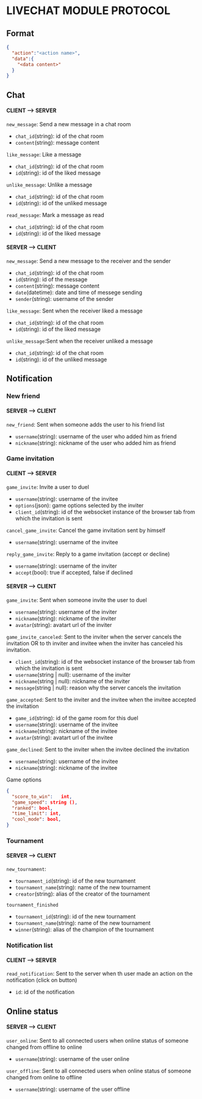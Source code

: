 # LIVECHAT MODULE PROTOCOL

## Format
```json
{
  "action":"<action name>",
  "data":{
    "<data content>"
  }
}
```

## Chat

#### CLIENT --> SERVER

`new_message`: Send a new message in a chat room
- `chat_id`(string): id of the chat room
- `content`(string): message content

`like_message`: Like a message
- `chat_id`(string): id of the chat room
- `id`(string): id of the liked message

`unlike_message`: Unlike a message
- `chat_id`(string): id of the chat room
- `id`(string): id of the unliked message

`read_message`: Mark a message as read
- `chat_id`(string): id of the chat room
- `id`(string): id of the liked message

#### SERVER --> CLIENT

`new_message`: Send a new message to the receiver and the sender
- `chat_id`(string): id of the chat room
- `id`(string): id of the message
- `content`(string): message content
- `date`(datetime): date and time of messege sending
- `sender`(string): username of the sender

`like_message`: Sent when the receiver liked a message
- `chat_id`(string): id of the chat room
- `id`(string): id of the liked message

`unlike_message`:Sent when the receiver unliked a message
- `chat_id`(string): id of the chat room
- `id`(string): id of the unliked message

## Notification

### New friend

#### SERVER --> CLIENT

`new_friend`: Sent when someone adds the user to his friend list
- `username`(string): username of the user who added him as friend
- `nickname`(string): nickname of the user who added him as friend 

### Game invitation

#### CLIENT --> SERVER

`game_invite`: Invite a user to duel
- `username`(string): username of the invitee
- `options`(json): game options selected by the inviter
- `client_id`(string): id of the websocket instance of the browser tab from which the invitation is sent

`cancel_game_invite`: Cancel the game invitation sent by himself
- `username`(string): username of the invitee

`reply_game_invite`: Reply to a game invitation (accept or decline)
- `username`(string): username of the inviter
- `accept`(bool): true if accepted, false if declined

#### SERVER --> CLIENT

`game_invite`: Sent when someone invite the user to duel
- `username`(string): username of the inviter 
- `nickname`(string): nickname of the inviter
- `avatar`(string): avatart url of the inviter

`game_invite_canceled`:
Sent to the inviter when the server cancels the invitation 
OR to th inviter and invitee when the inviter has canceled his invitation.
- `client_id`(string): id of the websocket instance of the browser tab from which the invitation is sent
- `username`(string | null): username of the inviter
- `nickname`(string | null): nickname of the inviter
- `message`(string | null): reason why the server cancels the invitation

`game_accepted`: Sent to the inviter and the invitee when the invitee accepted the invitation
- `game_id`(string): id of the game room for this duel
- `username`(string): username of the invitee 
- `nickname`(string): nickname of the invitee
- `avatar`(string): avatart url of the invitee

`game_declined`: Sent to the inviter when the invitee declined the invitation
- `username`(string): username of the invitee 
- `nickname`(string): nickname of the invitee

Game options
```json
{
  "score_to_win":	int,
  "game_speed": string (),
  "ranked": bool,
  "time_limit": int,
  "cool_mode": bool,
}
```

### Tournament

#### SERVER --> CLIENT

`new_tournament`: 
- `tournament_id`(string): id of the new tournament
- `tournament_name`(string): name of the new tournament
- `creator`(string): alias of the creator of the tournament

`tournament_finished`
- `tournament_id`(string): id of the new tournament
- `tournament_name`(string): name of the new tournament
- `winner`(string): alias of the champion of the tournament

### Notification list

#### CLIENT --> SERVER

`read_notification`: Sent to the server when th user made an action on the notification (click on button)
- `id`: id of the notification

## Online status

#### SERVER --> CLIENT

`user_online`: Sent to all connected users when online status of someone changed from offline to online
- `username`(string): username of the user online

`user_offline`: Sent to all connected users when online status of someone changed from online to offline
- `username`(string): username of the user offline
